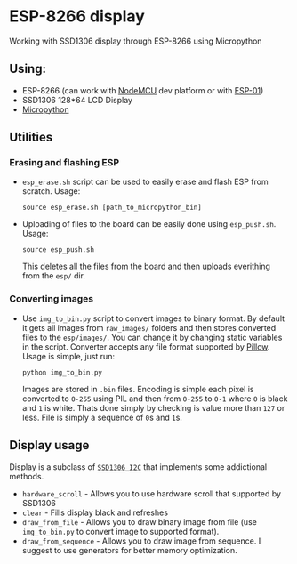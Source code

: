 # ESP-8266 display
Working with SSD1306 display through ESP-8266 using Micropython

## Using:
- ESP-8266 (can work with [NodeMCU](https://en.wikipedia.org/wiki/NodeMCU) dev platform or with [ESP-01](https://en.wikipedia.org/wiki/ESP8266#Pinout_of_ESP-01))
- SSD1306 128*64 LCD Display
- [Micropython](https://micropython.org/)

## Utilities
### Erasing and flashing ESP

- `esp_erase.sh` script can be used to easily erase and flash ESP from scratch. Usage:
    ```
    source esp_erase.sh [path_to_micropython_bin]
    ```

- Uploading of files to the board can be easily done using `esp_push.sh`. Usage:
    ```
    source esp_push.sh
    ```
    This deletes all the files from the board and then uploads everithing from the `esp/` dir.

### Converting images

- Use `img_to_bin.py` script to convert images to binary format. By default it gets all images from `raw_images/` folders and then stores converted files to the `esp/images/`. You can change it by changing static variables in the script. Converter accepts any file format supported by [Pillow](https://pillow.readthedocs.io/en/4.1.x/handbook/image-file-formats.html). Usage is simple, just run:
    ```
    python img_to_bin.py
    ```
    Images are stored in `.bin` files. Encoding is simple each pixel is converted to `0-255` using PIL and then from `0-255` to `0-1` where `0` is black and `1` is white. Thats done simply by checking is value more than `127` or less. File is simply a sequence of `0`s and `1`s.

## Display usage
Display is a subclass of [`SSD1306_I2C`](https://github.com/micropython/micropython/blob/master/drivers/display/ssd1306.py) that implements some addictional methods.
- `hardware_scroll` - Allows you to use hardware scroll that supported by SSD1306
- `clear` - Fills display black and refreshes
- `draw_from_file` - Allows you to draw binary image from file (use `img_to_bin.py` to convert image to supported format). 
- `draw_from_sequence` - Allows you to draw image from sequence. I suggest to use generators for better memory optimization.
